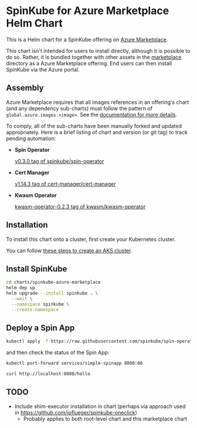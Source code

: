 # SpinKube for Azure Marketplace Helm Chart

This is a Helm chart for a SpinKube offering on [Azure Marketplace](https://learn.microsoft.com/en-us/partner-center/marketplace-offers/).

This chart isn't intended for users to install directly, although it is possible to do so. Rather, it is bundled together with other assets in the [marketplace](../../../marketplace/) directory as a Azure Marketplace offering. End users can then install SpinKube via the Azure portal.

## Assembly

Azure Marketplace requires that all images references in an offering's chart (and any dependency sub-charts) must follow
the pattern of `global.azure.images.<image>`.  See the [documentation for more details](https://learn.microsoft.com/en-us/partner-center/marketplace/azure-container-technical-assets-kubernetes?tabs=linux%2Clinux2#update-the-helm-chart).

To comply, all of the sub-charts have been manually forked and updated appropriately.  Here is a brief listing of chart and version (or git tag) to track pending automation:

- **Spin Operator**

  [v0.3.0 tag of spinkube/spin-operator](https://github.com/spinkube/spin-operator/tree/v0.3.0/charts/spin-operator)

- **Cert Manager**

  [v1.14.3 tag of cert-manager/cert-manager](https://github.com/cert-manager/cert-manager/tree/v1.14.3/deploy/charts/cert-manager)

- **Kwasm Operator**

  [kwasm-operator-0.2.3 tag of kwasm/kwasm-operator](https://github.com/KWasm/kwasm-operator/tree/kwasm-operator-0.2.3/charts/kwasm-operator)

## Installation

To install this chart onto a cluster, first create your Kubernetes cluster.

You can follow [these steps to create an AKS cluster](../README.md#create-a-new-aks-cluster).

## Install SpinKube

```bash
cd charts/spinkube-azure-marketplace
helm dep up
helm upgrade --install spinkube . \
  --wait \
  --namespace spinkube \
  --create-namespace
```

## Deploy a Spin App
```bash
kubectl apply -f https://raw.githubusercontent.com/spinkube/spin-operator/main/config/samples/simple.yaml
```

and then check the status of the Spin App:
```bash
kubectl port-forward services/simple-spinapp 8080:80
```
```bash
curl http://localhost:8080/hello
```

## TODO

- Include shim-executor installation in chart (perhaps via approach used in https://github.com/jpflueger/spinkube-oneclick)
  - Probably applies to both root-level chart and this marketplace chart
